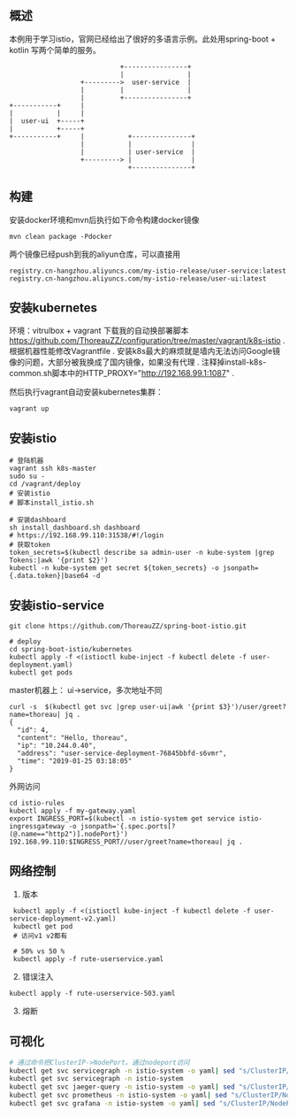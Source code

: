 ## 概述
本例用于学习istio，官网已经给出了很好的多语言示例。此处用spring-boot + kotlin 写两个简单的服务。

```
                            +----------------+
                            |                |
                  +--------->  user-service  |
                  |         |                |
                  |         +----------------+
+-----------+     |
|           |     |
|  user-ui  +-----+
|           +-----+
+-----------+     |           +---------------+
                  |           |               |
                  |           | user-service  |
                  +---------> |               |
                              +---------------+
```
## 构建

安装docker环境和mvn后执行如下命令构建docker镜像
```
mvn clean package -Pdocker
```
两个镜像已经push到我的aliyun仓库，可以直接用
```
registry.cn-hangzhou.aliyuncs.com/my-istio-release/user-service:latest
registry.cn-hangzhou.aliyuncs.com/my-istio-release/user-ui:latest
```
 
## 安装kubernetes
环境：vitrulbox + vagrant
下载我的自动换部署脚本  
https://github.com/ThoreauZZ/configuration/tree/master/vagrant/k8s-istio . 
根据机器性能修改Vagrantfile . 
安装k8s最大的麻烦就是墙内无法访问Google镜像的问题，大部分被我换成了国内镜像，如果没有代理 . 
注释掉install-k8s-common.sh脚本中的HTTP_PROXY="http://192.168.99.1:1087" . 

然后执行vagrant自动安装kubernetes集群： 
```
vagrant up
```

## 安装istio

```
# 登陆机器
vagrant ssh k8s-master
sudo su -
cd /vagrant/deploy
# 安装istio
# 脚本install_istio.sh

# 安装dashboard
sh install_dashboard.sh dashboard
# https://192.168.99.110:31538/#!/login
# 获取token
token_secrets=$(kubectl describe sa admin-user -n kube-system |grep Tokens:|awk '{print $2}')
kubectl -n kube-system get secret ${token_secrets} -o jsonpath={.data.token}|base64 -d
```

## 安装istio-service
```
git clone https://github.com/ThoreauZZ/spring-boot-istio.git

# deploy
cd spring-boot-istio/kubernetes
kubectl apply -f <(istioctl kube-inject -f kubectl delete -f user-deployment.yaml)
kubectl get pods
```

master机器上： ui->service，多次地址不同
```
curl -s  $(kubectl get svc |grep user-ui|awk '{print $3}')/user/greet?name=thoreau| jq .
{
  "id": 4,
  "content": "Hello, thoreau",
  "ip": "10.244.0.40",
  "address": "user-service-deployment-76845bbfd-s6vmr",
  "time": "2019-01-25 03:18:05"
}
```
外网访问
```
cd istio-rules
kubectl apply -f my-gateway.yaml
export INGRESS_PORT=$(kubectl -n istio-system get service istio-ingressgateway -o jsonpath='{.spec.ports[?(@.name=="http2")].nodePort}')
192.168.99.110:$INGRESS_PORT//user/greet?name=thoreau| jq .
```

## 网络控制
1. 版本
```
 kubectl apply -f <(istioctl kube-inject -f kubectl delete -f user-service-deployment-v2.yaml)
 kubectl get pod 
 # 访问v1 v2都有

 # 50% vs 50 %
 kubectl apply -f rute-userservice.yaml
```

2. 错误注入
```
kubectl apply -f rute-userservice-503.yaml
```
3. 熔断

## 可视化
```bash
# 通过命令把ClusterIP->NodePort。通过nodeport访问
kubectl get svc servicegraph -n istio-system -o yaml| sed "s/ClusterIP/NodePort/g"|kubectl apply -f -
kubectl get svc servicegraph -n istio-system
kubectl get svc jaeger-query -n istio-system -o yaml| sed "s/ClusterIP/NodePort/g"|kubectl apply -f -
kubectl get svc prometheus -n istio-system -o yaml| sed "s/ClusterIP/NodePort/g"|kubectl apply -f -
kubectl get svc grafana -n istio-system -o yaml| sed "s/ClusterIP/NodePort/g"|kubectl apply -f -
```


